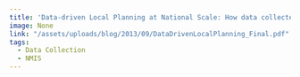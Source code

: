 ```yaml
---
title: 'Data-driven Local Planning at National Scale: How data collected on mobile phones enable a Conditional Grants Scheme in Nigeria'
image: None
link: "/assets/uploads/blog/2013/09/DataDrivenLocalPlanning_Final.pdf"
tags:
  - Data Collection
  - NMIS
---
```

